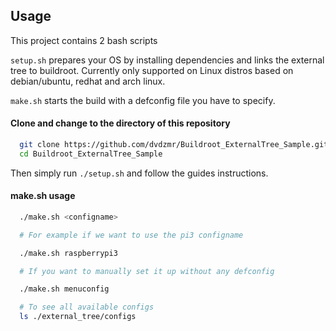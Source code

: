 
## Usage

This project contains 2 bash scripts

`setup.sh` prepares your OS by installing dependencies and links the external tree to buildroot. Currently only supported on Linux distros based on debian/ubuntu, redhat and arch linux.

`make.sh` starts the build with a defconfig file you have to specify.


####  Clone and change to the directory of this repository
```bash
  git clone https://github.com/dvdzmr/Buildroot_ExternalTree_Sample.git && \
  cd Buildroot_ExternalTree_Sample
```


Then simply run `./setup.sh` and follow the guides instructions.

####  make.sh usage
```bash
  ./make.sh <configname>

  # For example if we want to use the pi3 configname

  ./make.sh raspberrypi3

  # If you want to manually set it up without any defconfig

  ./make.sh menuconfig

  # To see all available configs
  ls ./external_tree/configs
```